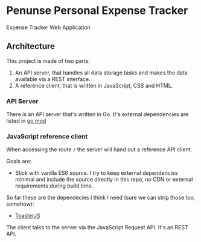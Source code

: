 # Penunse Personal Expense Tracker

Expense Tracker Web Application

## Architecture

This project is made of two parts:

1. An API server, that handles all data storage tasks and makes the data available via a REST interface.
1. A reference client, that is written in JavaScript, CSS and HTML.

### API Server

There is an API server that's written in Go. It's external dependencies are listed in [go.mod](~stephan/penunse/tree/master/go.mod)


### JavaScript reference client

When accessing the route `/` the server will hand out a reference API client.


Goals are:

- Stick with vanilla ES6 source. I try to keep external dependencies minimal and include the source directly in this repo, no CDN or external requirements during build time.

So far these are the dependecies I think I need (sure we can strip those too, somehow):

* [ToasterJS](https://github.com/ZitRos/toaster-js)

The client talks to the server via the JavaScript Request API. It's an REST API.
